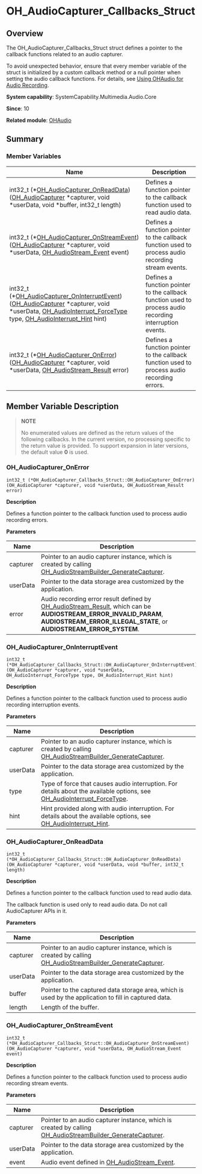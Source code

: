 # OH_AudioCapturer_Callbacks_Struct


## Overview

The OH_AudioCapturer_Callbacks_Struct struct defines a pointer to the callback functions related to an audio capturer.

To avoid unexpected behavior, ensure that every member variable of the struct is initialized by a custom callback method or a null pointer when setting the audio callback functions. For details, see [Using OHAudio for Audio Recording](../../media/audio/using-ohaudio-for-recording.md).

**System capability**: SystemCapability.Multimedia.Audio.Core

**Since**: 10

**Related module**: [OHAudio](_o_h_audio.md)


## Summary


### Member Variables

| Name| Description| 
| -------- | -------- |
| int32_t (\*[OH_AudioCapturer_OnReadData](#oh_audiocapturer_onreaddata))([OH_AudioCapturer](_o_h_audio.md#oh_audiocapturer) \*capturer, void \*userData, void \*buffer, int32_t length) | Defines a function pointer to the callback function used to read audio data. | 
| int32_t (\*[OH_AudioCapturer_OnStreamEvent](#oh_audiocapturer_onstreamevent))([OH_AudioCapturer](_o_h_audio.md#oh_audiocapturer) \*capturer, void \*userData, [OH_AudioStream_Event](_o_h_audio.md#oh_audiostream_event) event) | Defines a function pointer to the callback function used to process audio recording stream events. | 
| int32_t (\*[OH_AudioCapturer_OnInterruptEvent](#oh_audiocapturer_oninterruptevent))([OH_AudioCapturer](_o_h_audio.md#oh_audiocapturer) \*capturer, void \*userData, [OH_AudioInterrupt_ForceType](_o_h_audio.md#oh_audiointerrupt_forcetype) type, [OH_AudioInterrupt_Hint](_o_h_audio.md#oh_audiointerrupt_hint) hint) | Defines a function pointer to the callback function used to process audio recording interruption events. | 
| int32_t (\*[OH_AudioCapturer_OnError](#oh_audiocapturer_onerror))([OH_AudioCapturer](_o_h_audio.md#oh_audiocapturer) \*capturer, void \*userData, [OH_AudioStream_Result](_o_h_audio.md#oh_audiostream_result) error) | Defines a function pointer to the callback function used to process audio recording errors. | 


## Member Variable Description

> **NOTE**
>
> No enumerated values are defined as the return values of the following callbacks. In the current version, no processing specific to the return value is provided. To support expansion in later versions, the default value **0** is used.


### OH_AudioCapturer_OnError

```
int32_t (*OH_AudioCapturer_Callbacks_Struct::OH_AudioCapturer_OnError)(OH_AudioCapturer *capturer, void *userData, OH_AudioStream_Result error)
```

**Description**

Defines a function pointer to the callback function used to process audio recording errors.

**Parameters**

| Name| Description| 
| -------- | -------- |
| capturer | Pointer to an audio capturer instance, which is created by calling [OH_AudioStreamBuilder_GenerateCapturer](_o_h_audio.md#oh_audiostreambuilder_generatecapturer).|
| userData | Pointer to the data storage area customized by the application.|
| error | Audio recording error result defined by [OH_AudioStream_Result](_o_h_audio.md#oh_audiostream_result), which can be **AUDIOSTREAM_ERROR_INVALID_PARAM**, **AUDIOSTREAM_ERROR_ILLEGAL_STATE**, or **AUDIOSTREAM_ERROR_SYSTEM**.|


### OH_AudioCapturer_OnInterruptEvent

```
int32_t (*OH_AudioCapturer_Callbacks_Struct::OH_AudioCapturer_OnInterruptEvent)(OH_AudioCapturer *capturer, void *userData, OH_AudioInterrupt_ForceType type, OH_AudioInterrupt_Hint hint)
```

**Description**

Defines a function pointer to the callback function used to process audio recording interruption events.

**Parameters**

| Name| Description| 
| -------- | -------- |
| capturer | Pointer to an audio capturer instance, which is created by calling [OH_AudioStreamBuilder_GenerateCapturer](_o_h_audio.md#oh_audiostreambuilder_generatecapturer).|
| userData | Pointer to the data storage area customized by the application.|
| type | Type of force that causes audio interruption. For details about the available options, see [OH_AudioInterrupt_ForceType](_o_h_audio.md#oh_audiointerrupt_forcetype).|
| hint | Hint provided along with audio interruption. For details about the available options, see [OH_AudioInterrupt_Hint](_o_h_audio.md#oh_audiointerrupt_hint).|


### OH_AudioCapturer_OnReadData

```
int32_t (*OH_AudioCapturer_Callbacks_Struct::OH_AudioCapturer_OnReadData)(OH_AudioCapturer *capturer, void *userData, void *buffer, int32_t length)
```

**Description**

Defines a function pointer to the callback function used to read audio data.

The callback function is used only to read audio data. Do not call AudioCapturer APIs in it.

**Parameters**

| Name| Description| 
| -------- | -------- |
| capturer | Pointer to an audio capturer instance, which is created by calling [OH_AudioStreamBuilder_GenerateCapturer](_o_h_audio.md#oh_audiostreambuilder_generatecapturer).|
| userData | Pointer to the data storage area customized by the application.|
| buffer | Pointer to the captured data storage area, which is used by the application to fill in captured data.|
| length | Length of the buffer.|


### OH_AudioCapturer_OnStreamEvent

```
int32_t (*OH_AudioCapturer_Callbacks_Struct::OH_AudioCapturer_OnStreamEvent)(OH_AudioCapturer *capturer, void *userData, OH_AudioStream_Event event)
```

**Description**

Defines a function pointer to the callback function used to process audio recording stream events.

**Parameters**

| Name| Description| 
| -------- | -------- |
| capturer | Pointer to an audio capturer instance, which is created by calling [OH_AudioStreamBuilder_GenerateCapturer](_o_h_audio.md#oh_audiostreambuilder_generatecapturer).|
| userData | Pointer to the data storage area customized by the application.|
| event | Audio event defined in [OH_AudioStream_Event](_o_h_audio.md#oh_audiostream_event).|
